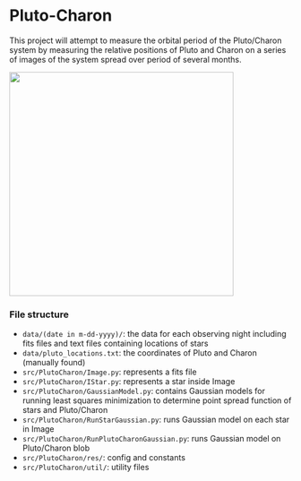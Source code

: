 # Pluto-Charon
This project will attempt to measure the orbital period of the Pluto/Charon system by measuring the relative positions of Pluto and Charon on a series of images of the system spread over period of several months.

<img src="https://user-images.githubusercontent.com/73449574/154826770-9b3ed249-0936-4aa6-bcd3-64b136617b74.png" width="400" />

### File structure
* `data/(date in m-dd-yyyy)/`: the data for each observing night including fits files and text files containing locations of stars
* `data/pluto_locations.txt`: the coordinates of Pluto and Charon (manually found)
* `src/PlutoCharon/Image.py`: represents a fits file
* `src/PlutoCharon/IStar.py`: represents a star inside Image
* `src/PlutoCharon/GaussianModel.py`: contains Gaussian models for running least squares minimization to determine point spread function of stars and Pluto/Charon
* `src/PlutoCharon/RunStarGaussian.py`: runs Gaussian model on each star in Image
* `src/PlutoCharon/RunPlutoCharonGaussian.py`: runs Gaussian model on Pluto/Charon blob
* `src/PlutoCharon/res/`: config and constants
* `src/PlutoCharon/util/`: utility files
